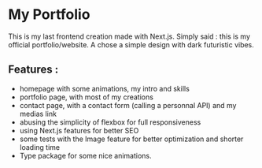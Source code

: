 # My Portfolio

This is my last frontend creation made with Next.js.
Simply said : this is my official portfolio/website.
A chose a simple design with dark futuristic vibes.

## Features :

- homepage with some animations, my intro and skills
- portfolio page, with most of my creations
- contact page, with a contact form (calling a personnal API) and my medias link
- abusing the simplicity of flexbox for full responsiveness
- using Next.js features for better SEO
- some tests with the Image feature for better optimization and shorter loading time
- Type package for some nice animations.
